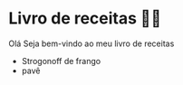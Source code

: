 # Livro de receitas :man_cook:

Olá Seja bem-vindo ao meu livro de receitas 

-  Strogonoff de frango
- pavê
